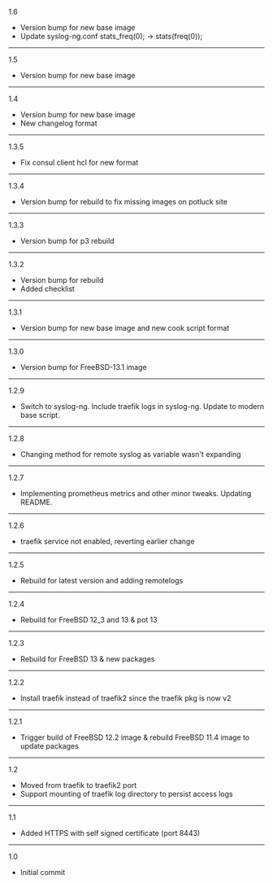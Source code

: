 1.6

* Version bump for new base image
* Update syslog-ng.conf stats_freq(0); -> stats(freq(0));

---

1.5

* Version bump for new base image

---

1.4

* Version bump for new base image
* New changelog format

---

1.3.5

* Fix consul client hcl for new format

---

1.3.4

* Version bump for rebuild to fix missing images on potluck site

---

1.3.3

* Version bump for p3 rebuild

---

1.3.2

* Version bump for rebuild
* Added checklist

---

1.3.1

* Version bump for new base image and new cook script format

---

1.3.0

* Version bump for FreeBSD-13.1 image

---

1.2.9

* Switch to syslog-ng. Include traefik logs in syslog-ng. Update to modern base script.

---

1.2.8

* Changing method for remote syslog as variable wasn't expanding

---

1.2.7

* Implementing prometheus metrics and other minor tweaks. Updating README.

---

1.2.6

* traefik service not enabled, reverting earlier change

---

1.2.5

* Rebuild for latest version and adding remotelogs

---

1.2.4

* Rebuild for FreeBSD 12_3 and 13 & pot 13

---

1.2.3

* Rebuild for FreeBSD 13 & new packages

---

1.2.2

* Install traefik instead of traefik2 since the traefik pkg is now v2

---

1.2.1

* Trigger build of FreeBSD 12.2 image & rebuild FreeBSD 11.4 image to update packages

---

1.2

* Moved from traefik to traefik2 port
* Support mounting of traefik log directory to persist access logs

---

1.1

* Added HTTPS with self signed certificate (port 8443)

---

1.0

* Initial commit
